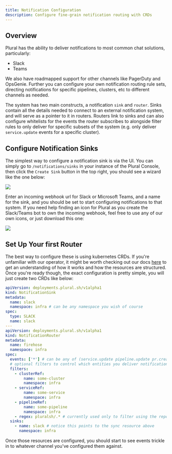```yaml
---
title: Notification Configuration
description: Configure fine-grain notification routing with CRDs
---
```


## Overview

Plural has the ability to deliver notifications to most common chat solutions, particularly:

- Slack
- Teams

We also have roadmapped support for other channels like PagerDuty and OpsGenie. Further you can configure your own notification routing rule sets, directing notifications for specific pipelines, clusters, etc to different channels as needed.

The system has two main constructs, a notification `sink` and `router`. Sinks contain all the details needed to connect to an external notification system, and will serve as a pointer to it in routers. Routers link to sinks and can also configure whitelists for the events the router subscribes to alongside filter rules to only deliver for specific subsets of the system (e.g. only deliver `service.update` events for a specific cluster).

## Configure Notification Sinks

The simplest way to configure a notification sink is via the UI. You can simply go to `/notifications/sinks` in your instance of the Plural Console, then click the `Create Sink` button in the top right, you should see a wizard like the one below:

![](/assets/deployments/notification-sink.png)

Enter an incoming webhook url for Slack or Microsoft Teams, and a name for the sink, and you should be set to start configuring notifications to that system. If you need help finding an icon for Plural as you create the Slack/Teams bot to own the incoming webhook, feel free to use any of our own icons, or just download this one:

![](/favicon-128.png)

## Set Up Your first Router

The best way to configure these is using kubernetes CRDs. If you're unfamiliar with our operator, it might be worth checking out our docs [here](/deployments/using-operator) to get an understanding of how it works and how the resources are structured. Once you're ready though, the exact configuration is pretty simple, you will just create two CRDs like below:

```yaml
apiVersion: deployments.plural.sh/v1alpha1
kind: NotificationSink
metadata:
  name: slack
  namespace: infra # can be any namespace you wish of course
spec:
  type: SLACK
  name: slack
---
apiVersion: deployments.plural.sh/v1alpha1
kind: NotificationRouter
metadata:
  name: firehose
  namespace: infra
spec:
  events: ['*'] # can be any of (service.update pipeline.update pr.create pr.close cluster.create or *)
  # optional filters to control which entities you deliver notifications for
  filters:
    - clusterRef:
        name: some-cluster
        namespace: infra
    - serviceRef:
        name: some-service
        namespace: infra
    - pipelineRef:
        name: some-pipeline
        namespace: infra
    - regex: pluralsh/.* # currently used only to filter using the repo slug for PR notifications
  sinks:
    - name: slack # notice this points to the sync resource above
      namespace: infra
```

Once those resources are configured, you should start to see events trickle in to whatever channel you've configured them against.
